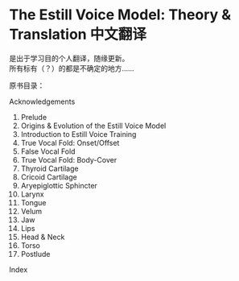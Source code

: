 # The Estill Voice Model: Theory & Translation 中文翻译

是出于学习目的个人翻译，随缘更新。  
所有标有（？）的都是不确定的地方……  

原书目录：  

Acknowledgements

1. Prelude
2. Origins & Evolution of the Estill Voice Model
3. Introduction to Estill Voice Training
4. True Vocal Fold: Onset/Offset
5. False Vocal Fold
6. True Vocal Fold: Body-Cover
7. Thyroid Cartilage
8. Cricoid Cartilage
9. Aryepiglottic Sphincter
10. Larynx
11. Tongue
12. Velum
13. Jaw
14. Lips
15. Head & Neck
16. Torso
17. Postlude  

Index